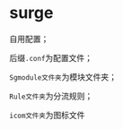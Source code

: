 # surge
自用配置；

后缀<code>.conf</code>为配置文件；

<code>Sgmodule文件夹</code>为模块文件夹；

<code>Rule文件夹</code>为分流规则；

<code>icom文件夹</code>为图标文件
